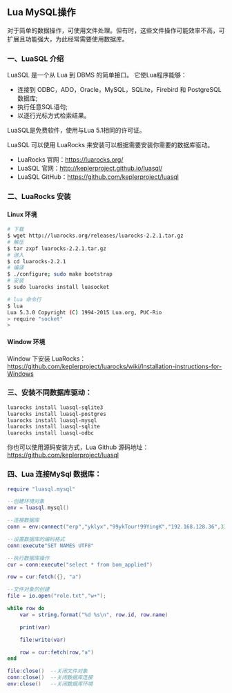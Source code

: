 ## Lua MySQL操作
对于简单的数据操作，可使用文件处理。但有时，这些文件操作可能效率不高，可扩展且功能强大，为此经常需要使用数据库。

### 一、LuaSQL 介绍
LuaSQL 是一个从 Lua 到 DBMS 的简单接口。 它使Lua程序能够：

- 连接到 ODBC，ADO，Oracle，MySQL，SQLite，Firebird 和 PostgreSQL 数据库;
- 执行任意SQL语句;
- 以逐行光标方式检索结果。

LuaSQL是免费软件，使用与Lua 5.1相同的许可证。

LuaSQL 可以使用 LuaRocks 来安装可以根据需要安装你需要的数据库驱动。

- LuaRocks 官网：https://luarocks.org/
- LuaSQL 官网：http://keplerproject.github.io/luasql/
- LuaSQL GitHub：https://github.com/keplerproject/luasql

### 二、LuaRocks 安装

#### Linux 环境
```bash
# 下载
$ wget http://luarocks.org/releases/luarocks-2.2.1.tar.gz
# 解压
$ tar zxpf luarocks-2.2.1.tar.gz
# 进入
$ cd luarocks-2.2.1
# 编译
$ ./configure; sudo make bootstrap
# 安装
$ sudo luarocks install luasocket

# lua 命令行
$ lua
Lua 5.3.0 Copyright (C) 1994-2015 Lua.org, PUC-Rio
> require "socket"
> 
```

#### Window 环境
Window 下安装 LuaRocks：https://github.com/keplerproject/luarocks/wiki/Installation-instructions-for-Windows

### 三、安装不同数据库驱动：
```bash
luarocks install luasql-sqlite3
luarocks install luasql-postgres
luarocks install luasql-mysql
luarocks install luasql-sqlite
luarocks install luasql-odbc
```

你也可以使用源码安装方式，Lua Github 源码地址：https://github.com/keplerproject/luasql

### 四、Lua 连接MySql 数据库：
```lua
require "luasql.mysql"

--创建环境对象
env = luasql.mysql()

--连接数据库
conn = env:connect("erp","yklyx","99ykTour!99YingK","192.168.128.36",3306)

--设置数据库的编码格式
conn:execute"SET NAMES UTF8"

--执行数据库操作
cur = conn:execute("select * from bom_applied")

row = cur:fetch({}, "a")

--文件对象的创建
file = io.open("role.txt","w+");

while row do
    var = string.format("%d %s\n", row.id, row.name)

    print(var)

    file:write(var)

    row = cur:fetch(row,"a")
end

file:close()  --关闭文件对象
conn:close()  --关闭数据库连接
env:close()   --关闭数据库环境
```
